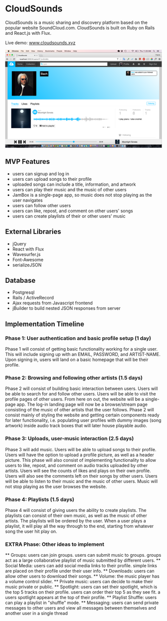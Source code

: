 # CloudSounds

CloudSounds is a music sharing and discovery platform based on the popular website SoundCloud.com.  CloudSounds is built on Ruby on Rails and React.js with Flux.

Live demo: www.cloudsounds.xyz

![user-profile-screenshot](/app/assets/gh-images/user-profile.png "User Profile")


## MVP Features
- users can signup and log in
- users can upload songs to their profile
- uploaded songs can include a title, information, and artwork
- users can play their music and the music of other users
- JamBox is a single-page app, so music does not stop playing as the user navigates
- users can follow other users
- users can like, repost, and comment on other users' songs
- users can create playlists of their or other users' music

## External Libraries
- jQuery
- React with Flux
- Wavesurfer.js
- Font-Awesome
- serializeJSON

## Database
- Postgresql
- Rails / ActiveRecord
- Ajax requests from Javascript frontend
- jBuilder to build nested JSON responses from server

## Implementation Timeline

### Phase 1: User authentication and basic profile setup (1 day)
Phase 1 will consist of getting basic functionality working for a single user.  This will include signing up with an EMAIL, PASSWORD, and ARTIST-NAME.  Upon signing in, users will land on a basic homepage that will be their profile.

### Phase 2: Browsing and following other artists (1.5 days)
Phase 2 will consist of building basic interaction between users.  Users will be able to search for and follow other users.  Users will be able to visit the profile pages of other users.  From here on out, the website will be a single-page app.  The log-in landing page will now be a browse/stream page consisting of the music of other artists that the user follows.  Phase 2 will consist mainly of styling the website and getting certain components ready for later functionality, i.e. populating user profiles with dummy images (song artwork) inside audio track boxes that will later house playable audio.

### Phase 3: Uploads, user-music interaction (2.5 days)
Phase 3 will add music.  Users will be able to upload songs to their profile.  Users will have the option to upload a profile picture, as well as a header picture.  This phase will also consist of implementing functionality to allow users to like, repost, and comment on audio tracks uploaded by other artists.  Users will see the counts of likes and plays on their own profile.  Users will also see the comments left on their songs by other users. Users will be able to listen to their music and the music of other users.  Music will not stop playing as the user browses the website.

### Phase 4: Playlists (1.5 days)
Phase 4 will consist of giving users the ability to create playlists.  The playlists can consist of their own music, as well as the music of other artists.  The playlists will be ordered by the user.  When a user plays a playlist, it will play all the way through to the end, starting from whatever song the user hit play on.

### EXTRA Phase: Other ideas to implement
** Groups: users can join groups. users can submit music to groups. groups act as a large collaborative playlist of music submitted by different users.
** Social Media: users can add social media links to their profile. simple links are placed on their profile under their user info.
** Downloads: users can allow other users to download their songs.
** Volume: the music player has a volume control slider.
** Private music: users can decide to make their music private or public.
** Spotlight: users can set their spotlight, which is the top 5 tracks on their profile. users can order their top 5 as they see fit.  a users spotlight appears at the top of their profile.
** Playlist Shuffle: users can play a playlist in "shuffle" mode.
** Messaging: users can send private messages to other users and view all messages between themselves and another user in a single thread
